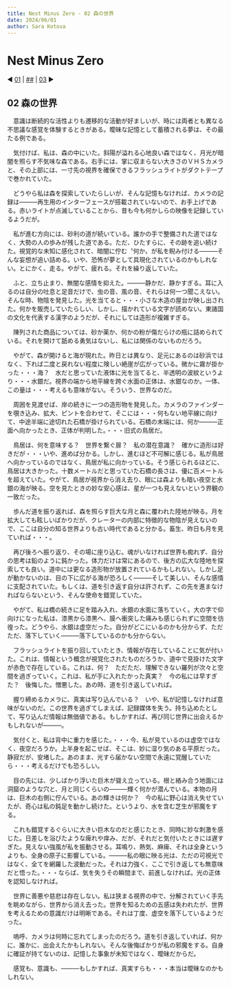 ```yaml
---
title: Nest Minus Zero - 02 森の世界
date: 2024/06/01
author: Sara Kotova
---
```


# Nest Minus Zero

◀ [01](/work/novel/post-NestMinusZero/01) | [##](/work/novel/post-NestMinusZero/summary) | [03](/work/novel/post-NestMinusZero/03) ▶

## 02 森の世界

<div class='max-w-3xl'>

　意識は断続的な活性よりも遷移的な活動が好ましいが、時には両者とも異なる不思議な感覚を体験するときがある。曖昧な記憶として蓄積される夢は、その最たる例である。

　気付けば、私は、森の中にいた。斜陽が溢れる心地良い森ではなく、月光が暗闇を照らす不気味な森である。右手には、掌に収まらない大きさのＶＨＳカメラと、その上部には、一寸先の視界を確保できるフラッシュライトがダクトテープで巻かれていた。

　どうやら私は森を探索していたらしいが、そんな記憶もなければ、カメラの記録は―――再生用のインターフェースが搭載されていないので、お手上げである。赤いライトが点滅していることから、昔も今も何かしらの映像を記録しているようだが。

　私が進む方向には、砂利の道が続いている。誰かの手で整備された道ではなく、大勢の人の歩みが残した道である。ただ、ひたすらに、その跡を追い続けた。視覚的な未知に感化されて、暗闇に佇む〝何か〟が私を睨み付ける―――そんな妄想が追い詰める。いや、恐怖が夢として具現化されているのかもしれない。とにかく、走る。やがて、疲れる。それを繰り返していた。

　ふと、立ち止まり、無闇な感情を抑えた。―――静かだ、静かすぎる。耳に入るのは自分の吐息と足音だけで、虫の音、風の音、それらは何一つ聞こえない。そんな時、物陰を発見した。光を当てると・・・小さな木造の屋台が映し出された。何かを販売していたらしい、しかし、描かれている文字が読めない。東諸国の文化を代表する漢字のようだが、それにしては造形が複雑すぎる。

　陳列された商品については、砂か薬か、何かの粉が傷だらけの瓶に詰められている。それを開けて舐める勇気はないし、私には関係のないものだろう。

　やがて、森が開けると海が現れた。昨日とは異なり、足元にあるのは砂浜ではなく、下れば二度と戻れない程度に険しい絶崖が広がっている。微かに霧が掛かった・・・海？　水だと思っていた液体に光を当てると、半透明の波紋というより・・・水銀だ。視界の端から地平線を跨ぐ水面の正体は、水銀なのか。一体、この量は・・・考えるも意味がない。そういう、世界なのだ。

　周囲を見渡せば、岸の続きに一つの造形物を発見した。カメラのファインダーを覗き込み、拡大、ピントを合わせて、そこには・・・何もない地平線に向けて、中途半端に途切れた石橋が掛けられている。石橋の末端には、何か―――正面へ向かったとき、正体が判明した。・・・旧式の鳥居だ。

　鳥居は、何を意味する？　世界を繋ぐ扉？　私の潜在意識？　確かに造形は好きだが・・・いや、進めば分かる。しかし、進むほど不可解に感じる。私が鳥居へ向かっているのではなく、鳥居が私に向かっている。そう感じられるほどに、鳥居は大きかった。十数メートルだと思っていた石橋の長さは、優に百メートルを超えていた。やがて、鳥居が視界から消え去り、眼には森よりも暗い夜空と水銀の海が映る。空を見たときの妙な安心感は、星が一つも見えないという界観の一致だった。

　歩んだ道を振り返れば、森を照らす巨大な月と森に覆われた陸地が映る。月を拡大しても眩しいばかりだが、クレーターの内部に特徴的な物陰が見えないので、ここは自分の知る世界よりも古い時代であると分かる。畜生、昨日も月を見ていれば・・・。

　再び後ろへ振り返り、その場に座り込む。魂がいなければ世界も痴れず、自分の思考は鉛のように鈍かった。体力だけは常にあるので、後方の広大な陸地を探索しても良い。道中には更なる造形物が放置されているかもしれない。しかし足が動かないのは、目の下に広がる海が恐ろしく―――そして美しい、そんな感情に支配されていた。もしくは、道を引き返す自分は許されず、この先を進まなければならないという、そんな使命を錯覚していた。

　やがて、私は橋の続きに足を踏み入れ、水銀の水面に落ちていく。大の字で仰向けになった私は、漆黒から漆黒へ、膜へ衝突した痛みも感じられずに空間を彷徨った。どうやら、水銀は虚空だった。自分がどこにいるのかも分からず、ただただ、落下していく―――落下しているのかも分からない。

　フラッシュライトを振り回していたとき、情報が存在していることに気が付いた。これは、情報という概念が視覚化されたものだろうか、道中で見掛けた文字が赤色で存在している。これは、何？　ただただ、理解できない羅列が次々と空間を過ぎっていく。これは、私が手に入れたかった真実？　今の私には早すぎた？　後悔した。憎悪した。あの時、道を引き返していれば。

　握り締めるカメラに、真実は写り込んでいる？　いや、私が記憶しなければ意味がないのだ。この世界を過ぎてしまえば、記録媒体を失う。持ち込めたとして、写り込んだ情報は無価値である。もしかすれば、再び同じ世界に出会えるかもしれないが―――。

　気付くと、私は背中に重力を感じた。・・・今、私が見ているのは虚空ではなく、夜空だろうか。上半身を起こせば、そこは、妙に湿り気のある平原だった。静寂だが、安堵した。あのまま、光すら届かない空間で永遠に覚醒していたら・・・考えるだけでも恐ろしい。

　目の先には、少しばかり浮いた巨木が聳え立っている。根と絡み合う地面には洞窟のような穴と、月と同じくらいの―――輝く何かが潜んでいる。本物の月は、巨木の右側に佇んでいる。あの輝きは何か？　今の私に野心は消え失せていたが、奇心は私の鈍足を動かし続けた。というより、水を含む芝生が邪魔をする。

　これも錯覚するぐらいに大きい巨木なのだと感じたとき、同時に妙な刺激を感じた。日差しを浴びたような痺れや痒み、だが、それだと気付いたときには遅すぎた。見えない強風が私を振動させる。耳鳴り、熱気、麻痺、それは全身というよりも、全身の原子に影響している。―――私の眼に映る光は、ただの可視光ではなく、全てを網羅した波動だった。それは力強く、ここで引き返しても無意味だと悟った。・・・ならば、気を失うその瞬間まで、前進しなければ。光の正体を認知しなければ。

　世界に善悪や慈悲は存在しない。私は狭まる視界の中で、分解されていく手先を眺めながら、世界から消え去った。世界を知るための五感は失われたが、世界を考えるための意識だけは明晰である。それは丁度、虚空を落下しているようだった。

　嗚呼、カメラは何時に忘れてしまったのだろう。道を引き返していれば、何かに、誰かに、出会えたかもしれない。そんな後悔ばかりが私の邪魔をする。自身に確証が持てないのは、記憶した事象が未知ではなく、曖昧だからだ。

　感覚も、意識も、―――もしかすれば、真実すらも・・・本当は曖昧なのかもしれない。

</div>
